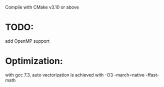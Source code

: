 Compile with CMake v3.10 or above

TODO:
=====
add OpenMP support

Optimization:
=============
with gcc 7.3, auto vectorization is achieved with -O3 -march=native -ffast-math

